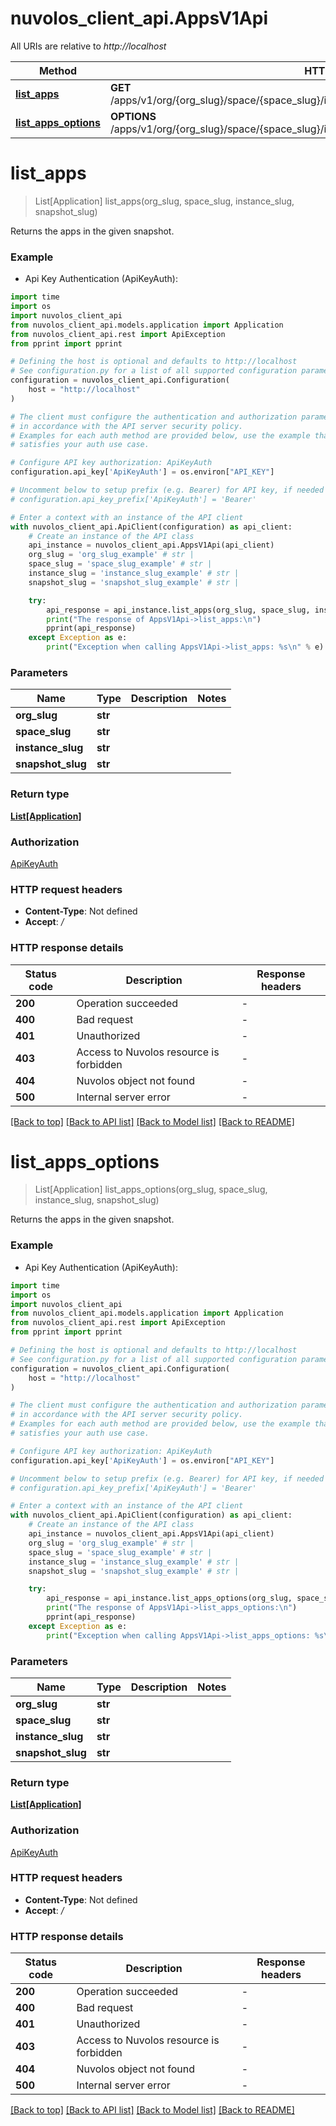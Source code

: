 # nuvolos_client_api.AppsV1Api

All URIs are relative to *http://localhost*

Method | HTTP request | Description
------------- | ------------- | -------------
[**list_apps**](AppsV1Api.md#list_apps) | **GET** /apps/v1/org/{org_slug}/space/{space_slug}/instance/{instance_slug}/snapshot/{snapshot_slug} | 
[**list_apps_options**](AppsV1Api.md#list_apps_options) | **OPTIONS** /apps/v1/org/{org_slug}/space/{space_slug}/instance/{instance_slug}/snapshot/{snapshot_slug} | 


# **list_apps**
> List[Application] list_apps(org_slug, space_slug, instance_slug, snapshot_slug)



Returns the apps in the given snapshot.

### Example

* Api Key Authentication (ApiKeyAuth):
```python
import time
import os
import nuvolos_client_api
from nuvolos_client_api.models.application import Application
from nuvolos_client_api.rest import ApiException
from pprint import pprint

# Defining the host is optional and defaults to http://localhost
# See configuration.py for a list of all supported configuration parameters.
configuration = nuvolos_client_api.Configuration(
    host = "http://localhost"
)

# The client must configure the authentication and authorization parameters
# in accordance with the API server security policy.
# Examples for each auth method are provided below, use the example that
# satisfies your auth use case.

# Configure API key authorization: ApiKeyAuth
configuration.api_key['ApiKeyAuth'] = os.environ["API_KEY"]

# Uncomment below to setup prefix (e.g. Bearer) for API key, if needed
# configuration.api_key_prefix['ApiKeyAuth'] = 'Bearer'

# Enter a context with an instance of the API client
with nuvolos_client_api.ApiClient(configuration) as api_client:
    # Create an instance of the API class
    api_instance = nuvolos_client_api.AppsV1Api(api_client)
    org_slug = 'org_slug_example' # str | 
    space_slug = 'space_slug_example' # str | 
    instance_slug = 'instance_slug_example' # str | 
    snapshot_slug = 'snapshot_slug_example' # str | 

    try:
        api_response = api_instance.list_apps(org_slug, space_slug, instance_slug, snapshot_slug)
        print("The response of AppsV1Api->list_apps:\n")
        pprint(api_response)
    except Exception as e:
        print("Exception when calling AppsV1Api->list_apps: %s\n" % e)
```



### Parameters

Name | Type | Description  | Notes
------------- | ------------- | ------------- | -------------
 **org_slug** | **str**|  | 
 **space_slug** | **str**|  | 
 **instance_slug** | **str**|  | 
 **snapshot_slug** | **str**|  | 

### Return type

[**List[Application]**](Application.md)

### Authorization

[ApiKeyAuth](../README.md#ApiKeyAuth)

### HTTP request headers

 - **Content-Type**: Not defined
 - **Accept**: */*

### HTTP response details
| Status code | Description | Response headers |
|-------------|-------------|------------------|
**200** | Operation succeeded |  -  |
**400** | Bad request |  -  |
**401** | Unauthorized |  -  |
**403** | Access to Nuvolos resource is forbidden |  -  |
**404** | Nuvolos object not found |  -  |
**500** | Internal server error |  -  |

[[Back to top]](#) [[Back to API list]](../README.md#documentation-for-api-endpoints) [[Back to Model list]](../README.md#documentation-for-models) [[Back to README]](../README.md)

# **list_apps_options**
> List[Application] list_apps_options(org_slug, space_slug, instance_slug, snapshot_slug)



Returns the apps in the given snapshot.

### Example

* Api Key Authentication (ApiKeyAuth):
```python
import time
import os
import nuvolos_client_api
from nuvolos_client_api.models.application import Application
from nuvolos_client_api.rest import ApiException
from pprint import pprint

# Defining the host is optional and defaults to http://localhost
# See configuration.py for a list of all supported configuration parameters.
configuration = nuvolos_client_api.Configuration(
    host = "http://localhost"
)

# The client must configure the authentication and authorization parameters
# in accordance with the API server security policy.
# Examples for each auth method are provided below, use the example that
# satisfies your auth use case.

# Configure API key authorization: ApiKeyAuth
configuration.api_key['ApiKeyAuth'] = os.environ["API_KEY"]

# Uncomment below to setup prefix (e.g. Bearer) for API key, if needed
# configuration.api_key_prefix['ApiKeyAuth'] = 'Bearer'

# Enter a context with an instance of the API client
with nuvolos_client_api.ApiClient(configuration) as api_client:
    # Create an instance of the API class
    api_instance = nuvolos_client_api.AppsV1Api(api_client)
    org_slug = 'org_slug_example' # str | 
    space_slug = 'space_slug_example' # str | 
    instance_slug = 'instance_slug_example' # str | 
    snapshot_slug = 'snapshot_slug_example' # str | 

    try:
        api_response = api_instance.list_apps_options(org_slug, space_slug, instance_slug, snapshot_slug)
        print("The response of AppsV1Api->list_apps_options:\n")
        pprint(api_response)
    except Exception as e:
        print("Exception when calling AppsV1Api->list_apps_options: %s\n" % e)
```



### Parameters

Name | Type | Description  | Notes
------------- | ------------- | ------------- | -------------
 **org_slug** | **str**|  | 
 **space_slug** | **str**|  | 
 **instance_slug** | **str**|  | 
 **snapshot_slug** | **str**|  | 

### Return type

[**List[Application]**](Application.md)

### Authorization

[ApiKeyAuth](../README.md#ApiKeyAuth)

### HTTP request headers

 - **Content-Type**: Not defined
 - **Accept**: */*

### HTTP response details
| Status code | Description | Response headers |
|-------------|-------------|------------------|
**200** | Operation succeeded |  -  |
**400** | Bad request |  -  |
**401** | Unauthorized |  -  |
**403** | Access to Nuvolos resource is forbidden |  -  |
**404** | Nuvolos object not found |  -  |
**500** | Internal server error |  -  |

[[Back to top]](#) [[Back to API list]](../README.md#documentation-for-api-endpoints) [[Back to Model list]](../README.md#documentation-for-models) [[Back to README]](../README.md)


